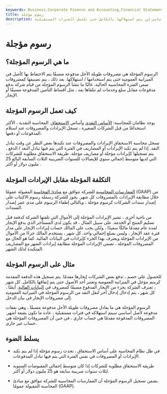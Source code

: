 ```yaml
---
keywords: Business,Corporate Finance and Accounting,Financial Statements
title: رسوم مؤجلة
description: الرسوم المؤجلة هي مصروفات مدفوعة مسبقًا لأصل أساسي لن يتم استهلاكها بالكامل حتى تكتمل الفترات المستقبلية.
---
```


# رسوم مؤجلة
## ما هي الرسوم المؤجلة؟

الرسوم المؤجلة هي مصروفات طويلة الأجل مدفوعة مسبقًا يتم الاحتفاظ بها كأصل في الميزانية العمومية حتى يتم استخدامها / استهلاكها. بعد ذلك ، يتم تصنيفها كمصروفات ضمن الفترة المحاسبية الحالية. غالبًا ما تنشأ الرسوم المؤجلة من قيام شركة بدفع مدفوعات مقابل سلع وخدمات لم تتلقاها بعد ، مثل أقساط التأمين المدفوعة مسبقًا أو الإيجار.

## كيف تعمل الرسوم المؤجلة

يوجد نظامان للمحاسبة: [الأساس النقدي](/cashbasis) وأساس [الاستحقاق](/accrualaccounting). المحاسبة النقدية ، الأكثر استخدامًا من قبل الشركات الصغيرة ، تسجل الإيرادات والمصروفات عند استلام المدفوعات أو دفعها.

تسجل محاسبة الاستحقاق الإيرادات والمصروفات عند تكبدها بغض النظر عن وقت تبادل النقد. إذا لم يتم تكبد الإيرادات أو المصاريف في الفترة التي يتم فيها تبادل النقد / الدفع ، يتم تسجيلها كإيرادات مؤجلة أو مصاريف مؤجلة. طريقة الاستحقاق مطلوبة للشركات التي لديها متوسط إجمالي سنوي للإيصالات للسنوات الضريبية الثلاث السابقة البالغ 25 مليون دولار أو أكثر .

## التكلفة المؤجلة مقابل الإيرادات المؤجلة

[الممارسات المحاسبية](/accounting-practice) للشركة تتوافق مع [مبادئ المحاسبة](/gaap) المقبولة عمومًا (GAAP) من خلال مطابقة الإيرادات بالمصروفات كل شهر. يجوز للشركة رسملة رسوم الاكتتاب على إصدار سندات الشركات كرسوم مؤجلة ، وبالتالي إطفاء الرسوم على مدى عمر إصدار السندات.

من ناحية أخرى ، تشير الإيرادات المؤجلة إلى الأموال التي تلقتها الشركة كدفعة قبل تسليم المنتج أو الخدمة. على سبيل المثال ، قد يكون لدى المستأجر الذي يدفع الإيجار لمدة عام مقدمًا مالكًا سعيدًا ، ولكن يجب على المالك حساب إيرادات الإيجار على مدار فترة عقد الإيجار ، وليس بمبلغ إجمالي واحد. كل شهر ، يستخدم المالك جزءًا من الأموال من الإيرادات المؤجلة ويعترف بهذا الجزء كإيرادات في البيانات المالية. كما هو الحال مع المصروفات المؤجلة ، تضمن الإيرادات المؤجلة مطابقة إيرادات الشهر مع المصاريف المتكبدة لذلك الشهر.

## مثال على الرسوم المؤجلة

للحصول على خصم ، تدفع بعض الشركات إيجارها مقدمًا. يتم تسجيل هذه الدفعة المقدمة كرسم مؤجل في الميزانية العمومية وتعتبر أحد الأصول حتى يتم إنفاقها بالكامل. كل شهر ، تعترف الشركة بجزء من الإيجار المدفوع مسبقًا كمصروف في [البيانات المالية](/financial-statements). أيضًا ، كل شهر ، يتم إدخال إدخال آخر لنقل النقد من الرسوم المؤجلة في الميزانية العمومية إلى مصروفات الإيجار في بيان الدخل.

الرسوم المؤجلة هي ما يعادل مصروفات طويلة الأجل مدفوعة مسبقًا ، وهي نفقات مدفوعة لأصل أساسي سيتم استهلاكه في فترات مستقبلية ، عادة ما تكون بضعة أشهر. المصروفات المدفوعة مقدمًا هي حساب جاري ، في حين أن المصروفات المؤجلة هي حساب غير جاري.

## يسلط الضوء

- في ظل نظام المحاسبة على أساس الاستحقاق ، تحدث رسوم مؤجلة إذا لم يتم تكبد الإيرادات أو المصروفات في نفس الفترة التي يتم فيها تبادل المدفوعات.

- طريقة الاستحقاق مطلوبة للشركات إذا كان متوسط إجمالي المقبوضات السنوية لثلاث سنوات ضريبية سابقة هو 25 مليون دولار أو أكثر.

- يضمن تسجيل الرسوم المؤجلة أن الممارسات المحاسبية للشركة تتوافق مع مبادئ المحاسبة المقبولة عمومًا (GAAP).

